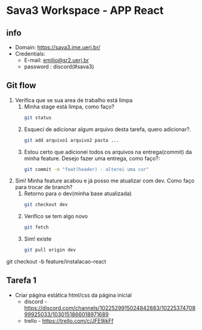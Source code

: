 # Sava3 Workspace - APP React

## info

- Domain: https://sava3.ime.uerj.br/
- Credentials: 
  - E-mail: emilio@sr2.uerj.br
  - password : discord(#sava3)

## Git flow

1. Verifica que se sua area de trabalho está limpa
    1. Minha stage está limpa, como faço? 
        ```bash
        git status
        ```
    2. Esqueci de adicionar algum arquivo desta tarefa, quero adicionar?. 
        ```bash
        git add arquivo1 arquivo2 pasta ...
        ```
    3. Estou certo que adicionei todos os arquivos na entrega(commit) da minha feature. Desejo fazer uma entrega, como faço?: 
        ```bash
        git commit -m "feat(header) - alterei uma cor"
        ```
2. Sim! Minha feature acabou e já posso me atualizar com dev. Como faço para trocar de branch?
    1. Retorno para o dev(minha base atualizada) 
        ```bash
        git checkout dev
        ```
    2. Verifico se tem algo novo
        ```bash
        git fetch
        ```
    3. Sim! existe
        ```bash
        git pull origin dev
        ```



git checkout -b feature/instalacao-react

## Tarefa 1

- Criar página estática html/css da página inicial
  - discord - https://discord.com/channels/1022529915024842883/1022537470899925033/1030151866018971689
  - trello  - https://trello.com/c/JFE9ikFf
